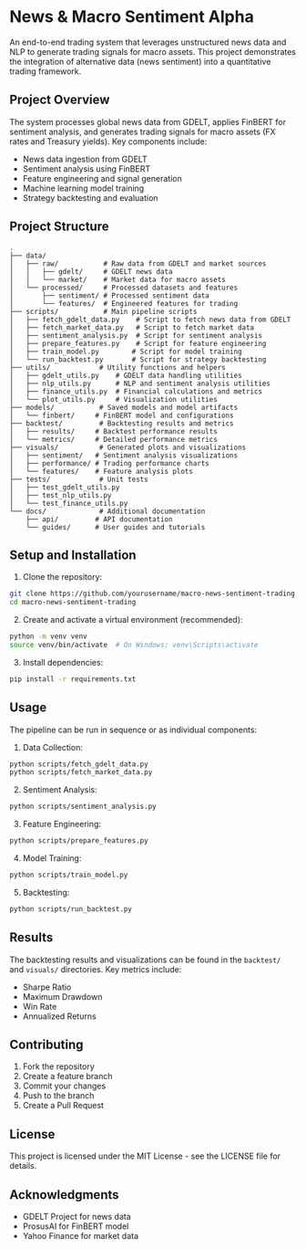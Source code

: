 # News & Macro Sentiment Alpha

An end-to-end trading system that leverages unstructured news data and NLP to generate trading signals for macro assets. This project demonstrates the integration of alternative data (news sentiment) into a quantitative trading framework.

## Project Overview

The system processes global news data from GDELT, applies FinBERT for sentiment analysis, and generates trading signals for macro assets (FX rates and Treasury yields). Key components include:

- News data ingestion from GDELT
- Sentiment analysis using FinBERT
- Feature engineering and signal generation
- Machine learning model training
- Strategy backtesting and evaluation

## Project Structure

```
.
├── data/
│   ├── raw/           # Raw data from GDELT and market sources
│   │   ├── gdelt/     # GDELT news data
│   │   └── market/    # Market data for macro assets
│   └── processed/     # Processed datasets and features
│       ├── sentiment/ # Processed sentiment data
│       └── features/  # Engineered features for trading
├── scripts/           # Main pipeline scripts
│   ├── fetch_gdelt_data.py    # Script to fetch news data from GDELT
│   ├── fetch_market_data.py   # Script to fetch market data
│   ├── sentiment_analysis.py  # Script for sentiment analysis
│   ├── prepare_features.py    # Script for feature engineering
│   ├── train_model.py        # Script for model training
│   └── run_backtest.py       # Script for strategy backtesting
├── utils/            # Utility functions and helpers
│   ├── gdelt_utils.py    # GDELT data handling utilities
│   ├── nlp_utils.py      # NLP and sentiment analysis utilities
│   ├── finance_utils.py  # Financial calculations and metrics
│   └── plot_utils.py     # Visualization utilities
├── models/           # Saved models and model artifacts
│   └── finbert/     # FinBERT model and configurations
├── backtest/         # Backtesting results and metrics
│   ├── results/     # Backtest performance results
│   └── metrics/     # Detailed performance metrics
├── visuals/          # Generated plots and visualizations
│   ├── sentiment/   # Sentiment analysis visualizations
│   ├── performance/ # Trading performance charts
│   └── features/    # Feature analysis plots
├── tests/            # Unit tests
│   ├── test_gdelt_utils.py
│   ├── test_nlp_utils.py
│   └── test_finance_utils.py
└── docs/             # Additional documentation
    ├── api/         # API documentation
    └── guides/      # User guides and tutorials
```

## Setup and Installation

1. Clone the repository:
```bash
git clone https://github.com/yourusername/macro-news-sentiment-trading.git
cd macro-news-sentiment-trading
```

2. Create and activate a virtual environment (recommended):
```bash
python -m venv venv
source venv/bin/activate  # On Windows: venv\Scripts\activate
```

3. Install dependencies:
```bash
pip install -r requirements.txt
```

## Usage

The pipeline can be run in sequence or as individual components:

1. Data Collection:
```bash
python scripts/fetch_gdelt_data.py
python scripts/fetch_market_data.py
```

2. Sentiment Analysis:
```bash
python scripts/sentiment_analysis.py
```

3. Feature Engineering:
```bash
python scripts/prepare_features.py
```

4. Model Training:
```bash
python scripts/train_model.py
```

5. Backtesting:
```bash
python scripts/run_backtest.py
```

## Results

The backtesting results and visualizations can be found in the `backtest/` and `visuals/` directories. Key metrics include:

- Sharpe Ratio
- Maximum Drawdown
- Win Rate
- Annualized Returns

## Contributing

1. Fork the repository
2. Create a feature branch
3. Commit your changes
4. Push to the branch
5. Create a Pull Request

## License

This project is licensed under the MIT License - see the LICENSE file for details.

## Acknowledgments

- GDELT Project for news data
- ProsusAI for FinBERT model
- Yahoo Finance for market data 